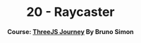 <div align="center">

# 20 - Raycaster

#### Course: [ThreeJS Journey][course] By Bruno Simon

</div>

<!-----------------------------------{ Links }---------------------------------->

[course]: https://threejs-journey.com
